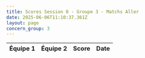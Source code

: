 ```yaml
---
title: Scores Session 0 - Groupe 3 - Matchs Aller
date: 2025-06-06T11:10:37.361Z
layout: page
concern_group: 3
---
```




| Équipe 1 | Équipe 2 | Score | Date |
|----------|----------|-------|------|

